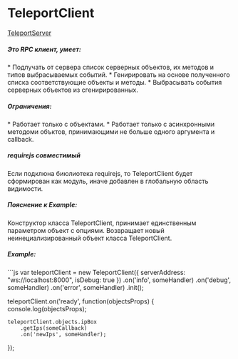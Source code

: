 TeleportClient
==============

[TeleportServer](https://github.com/MyNodeComponents/TeleportServer)

<h5>Это RPC клиент, умеет:</h5>
 * Подлучать от сервера список серверных объектов, их методов и типов выбрасываемых событий.
 * Генирировать на основе полученного списка соответствующие объекты и методы.
 * Выбрасывать события серверных объектов из сгенирированных.

<h5>Ограничения:</h5>
 * Работает только с объектами.
 * Работает только с асинхронными методоми объктов, принимающими не больше одного аргумента и callback.

<h5>requirejs совместимый</h5>
Если подклюна биюлиотека requirejs, то TeleportClient будет сформирован как модуль,
иначе добавлен в глобальную область видимости.

<h5>Пояснение к Example:</h5>
Конструктор класса TeleportClient, принимает единственным параметром объект с опциями.
Возвращает новый неинециализированный объект класса TeleportClient.

<h5>Example:</h5>
```js
var teleportClient = new TeleportClient({
	serverAddress: "ws://localhost:8000",
	isDebug: true
})
	.on('info', someHandler)
	.on('debug', someHandler)
	.on('error', someHandler)
	.init();

teleportClient.on('ready', function(objectsProps) {
	console.log(objectsProps);

	teleportClient.objects.ipBox
		.getIps(someCallback)
		.on('newIps', someHandler);
});
```